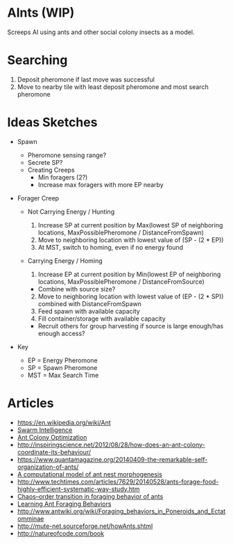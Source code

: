 AInts (WIP)
===

Screeps AI using ants and other social colony insects as a model.

Searching
===

  1. Deposit pheromone if last move was successful
  2. Move to nearby tile with least deposit pheromone and most search pheromone

Ideas Sketches
===

- Spawn
  - Pheromone sensing range?
  - Secrete SP?
  - Creating Creeps
    - Min foragers (2?)
    - Increase max foragers with more EP nearby

- Forager Creep
  - Not Carrying Energy / Hunting
    1. Increase SP at current position by Max(lowest SP of neighboring locations, MaxPossiblePheromone / DistanceFromSpawn)
    2. Move to neighboring location with lowest value of (SP - (2 * EP))
    3. At MST, switch to homing, even if no energy found

  - Carrying Energy / Homing
    1. Increase EP at current position by Min(lowest EP of neighboring locations, MaxPossiblePheromone / DistanceFromSource)
      - Combine with source size?
    2. Move to neighboring location with lowest value of (EP - (2 * SP)) combined with DistanceFromSpawn
    3. Feed spawn with available capacity
    4. Fill container/storage with available capacity
      - Recruit others for group harvesting if source is large enough/has enough access?

- Key
  - EP = Energy Pheromone
  - SP = Spawn Pheromone
  - MST = Max Search Time

Articles
===

- https://en.wikipedia.org/wiki/Ant
- [Swarm Intelligence](https://en.wikipedia.org/wiki/Swarm_intelligence)
- [Ant Colony Optimization](https://en.wikipedia.org/wiki/Ant_colony_optimization_algorithms)
- http://inspiringscience.net/2012/08/28/how-does-an-ant-colony-coordinate-its-behaviour/
- https://www.quantamagazine.org/20140409-the-remarkable-self-organization-of-ants/
- [A computational model of ant nest morphogenesis](https://mitpress.mit.edu/sites/default/files/titles/alife/0262297140chap61.pdf)
- http://www.techtimes.com/articles/7629/20140528/ants-forage-food-highly-efficient-systematic-way-study.htm
- [Chaos–order transition in foraging behavior of ants](https://www.ncbi.nlm.nih.gov/pmc/articles/PMC4060675/)
- [Learning Ant Foraging Behaviors](https://cs.gmu.edu/~eclab/papers/panait04learning.pdf)
- http://www.antwiki.org/wiki/Foraging_behaviors_in_Poneroids_and_Ectatomminae
- http://mute-net.sourceforge.net/howAnts.shtml
- http://natureofcode.com/book
